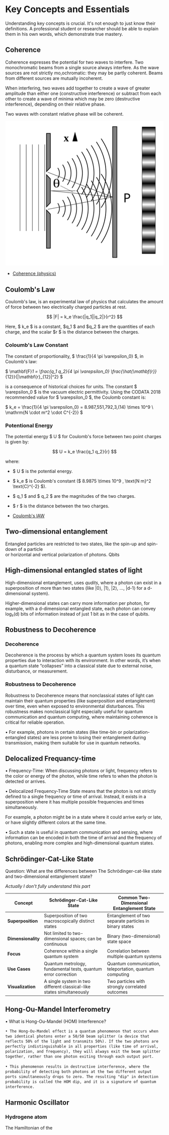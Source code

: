 # Key Concepts and Essentials

Understanding key concepts is crucial. 
It's not enough to just know their definitions. A professional student or researcher should be able to explain them in his own words, which demonstrate true mastery.

## Coherence
Coherence expresses the potential for two waves to interfere. Two monochromatic beams from a single source always interfere. As the wave sources are not strictly mo,ochromatic: they may be partly coherent. Beams from different sources are mutually incoherent.

When interfering, two waves add together to create a wave of greater amplitude than either one (constructive interference) or subtract from each other to create a wave of minima which may be zero (destructive interference), depending on their relative phase.

Two waves with constant relative phase will be coherent.

![Coherence](image.png)

- [Coherence (physics)](https://en.wikipedia.org/wiki/Coherence_(physics))

## Coulomb's Law
Coulomb's law, is an experimental law of physics that calculates the amount of force between two electrically charged particles at rest.

$$
|F| = k_e \frac{|q_1||q_2|}{r^2}
$$

Here, $ k_e $ is a constant, $q_1 $ and $q_2 $ are the quantities of each charge, and the scalar $r $ is the distance between the charges.

### Coloumb's Law Constant

The constant of proportionality, $ \frac{1}{4 \pi \varepsilon_0} $, in Coulomb's law:

$ \mathbf{F}_1 = \frac{q_1 q_2}{4 \pi \varepsilon_0} \frac{\hat{\mathbf{r}}_{12}}{|\mathbf{r}_{12}|^2} $

is a consequence of historical choices for units. The constant $ \varepsilon_0 $ is the vacuum electric permittivity. Using the CODATA 2018 recommended value for $ \varepsilon_0 $, the Coulomb constant is:

$ k_e = \frac{1}{4 \pi \varepsilon_0} = 8.987\,551\,792\,3\,(14) \times 10^9 \ \mathrm{N \cdot m^2 \cdot C^{-2}} $

### Potentional Energy

The potential energy $ U $ for Coulomb's force between two point charges is given by:

$$
U = k_e \frac{q_1 q_2}{r}
$$

where:
- $ U $ is the potential energy.
- $ k_e $ is Coulomb's constant ($ 8.9875 \times 10^9 \, \text{N m}^2 \text{C}^{-2} $).
- $ q_1 $ and $ q_2 $ are the magnitudes of the two charges.
- $ r $ is the distance between the two charges.

- [Coulomb's lAW](https://en.wikipedia.org/wiki/Coulomb%27s_law)

## Two-dimensional entanglement
Entangled particles are restricted to two states, like the spin-up and spin-down of a particle  
or horizontal and vertical polarization of photons.
Qbits

## High-dimensional entangled states of light
High-dimensional entanglement, uses *qudits*, where a photon can exist in a superposition of more
 than two states (like |0⟩, |1⟩, |2⟩, ..., |d-1⟩ for a d-dimensional system).

 Higher-dimensional states can carry more information per photon, for example,
 with a d-dimensional entangled state, each photon can convey log₂(d) bits of information instead of just 1 bit as in the case of qubits.

## Robustness to Decoherence

### Decoherence
Decoherence is the process by which a quantum system loses its quantum properties due to interaction with its environment. 
In other words, it’s when a quantum state “collapses” into a classical state due to external noise, disturbance, or measurement.

### Robustness to Decoherence
Robustness to Decoherence means that nonclassical states of light can maintain their quantum properties (like superposition and entanglement) over time,
 even when exposed to environmental disturbances. This robustness makes nonclassical light especially useful for quantum communication and quantum computing, 
 where maintaining coherence is critical for reliable operation.

• For example, photons in certain states (like time-bin or polarization-entangled states) are 
less prone to losing their entanglement during transmission, making them suitable for use in quantum networks.

## Delocalized Frequancy-time

• Frequency-Time: When discussing photons or light, frequency refers to the color or energy of the photon, 
while time refers to when the photon is detected or arrives.

• Delocalized Frequency-Time State means that the photon is not strictly defined to a single frequency or time of arrival. 
Instead, it exists in a superposition where it has multiple possible frequencies and times simultaneously. 

For example, a photon might be in a state where it could arrive early or late, 
or have slightly different colors at the same time.

• Such a state is useful in quantum communication and sensing, 
where information can be encoded in both the time of arrival and 
the frequency of photons, enabling more complex and high-dimensional quantum states.

##  Schrödinger-Cat-Like State

Question: What are the differences between The Schrödinger-cat-like state and two-dimensional entanglement state?

*Actually I don't fully understand this part*

| Concept                         | Schrödinger-Cat-Like State                          | Common Two-Dimensional Entanglement State                  |
|---------------------------------|-----------------------------------------------------|------------------------------------------------------------|
| **Superposition**               | Superposition of two macroscopically distinct states| Entanglement of two separate particles in binary states    |
| **Dimensionality**              | Not limited to two-dimensional spaces; can be continuous | Binary (two-dimensional) state space                        |
| **Focus**                       | Coherence within a single quantum system            | Correlation between multiple quantum systems               |
| **Use Cases**                   | Quantum metrology, fundamental tests, quantum error correction | Quantum communication, teleportation, quantum computing     |
| **Visualization**               | A single system in two different classical-like states simultaneously | Two particles with strongly correlated outcomes             |

## Hong-Ou-Mandel Interferometry

• What is Hong-Ou-Mandel (HOM) Interference?

    • The Hong-Ou-Mandel effect is a quantum phenomenon that occurs when two identical photons enter a 50/50 beam splitter (a device that reflects 50% of the light and transmits 50%). If the two photons are perfectly indistinguishable in all properties (like time of arrival, polarization, and frequency), they will always exit the beam splitter together, rather than one photon exiting through each output port.

    • This phenomenon results in destructive interference, where the probability of detecting both photons at the two different output ports simultaneously drops to zero. The resulting "dip" in detection probability is called the HOM dip, and it is a signature of quantum interference.

##  Harmonic Oscillator

### Hydrogene atom

The Hamiltonian of the 

